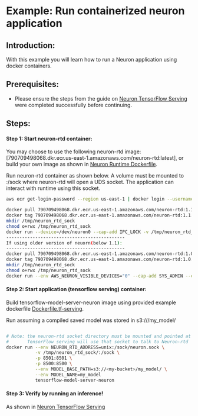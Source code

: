 # Example: Run containerized neuron application
## Introduction:

With this example you will learn how to run a Neuron application using docker containers.

## Prerequisites:

* Please ensure the steps from the guide on [Neuron TensorFlow Serving](./../../tensorflow-neuron/tutorial-tensorflow-serving.md) were completed successfully before continuing.

## Steps:
#### Step 1: Start neuron-rtd container:

You may choose to use the following neuron-rtd image: [790709498068.dkr.ecr.us-east-1.amazonaws.com/neuron-rtd:latest], or build your own image as shown in [Neuron Runtime Dockerfile](./Dockerfile.neuron-rtd).

Run neuron-rtd container as shown below. A volume must be mounted to :/sock where neuron-rtd will 
open a UDS socket. The application can interact with runtime using this socket.

```bash
aws ecr get-login-password --region us-east-1 | docker login --username AWS --password-stdin 790709498068.dkr.ecr.us-east-1.amazonaws.com

docker pull 790709498068.dkr.ecr.us-east-1.amazonaws.com/neuron-rtd:1.1.1402.0
docker tag 790709498068.dkr.ecr.us-east-1.amazonaws.com/neuron-rtd:1.1.1402.0 neuron-rtd
mkdir /tmp/neuron_rtd_sock
chmod o+rwx /tmp/neuron_rtd_sock
docker run --device=/dev/neuron0 --cap-add IPC_LOCK -v /tmp/neuron_rtd_sock/:/sock -it neuron-rtd
---------------------------------------------
If using older version of neuorn(below 1.1):
---------------------------------------------
docker pull 790709498068.dkr.ecr.us-east-1.amazonaws.com/neuron-rtd:1.0.9592.0
docker tag 790709498068.dkr.ecr.us-east-1.amazonaws.com/neuron-rtd:1.0.9592.0 neuron-rtd
mkdir /tmp/neuron_rtd_sock
chmod o+rwx /tmp/neuron_rtd_sock
docker run --env AWS_NEURON_VISIBLE_DEVICES="0" --cap-add SYS_ADMIN --cap-add IPC_LOCK -v /tmp/neuron_rtd_sock/:/sock -it neuron-rtd
```


#### Step 2: Start application (tensorflow serving) container:

Build tensorflow-model-server-neuron image using provided example dockerfile [Dockerfile.tf-serving](./Dockerfile.tf-serving).

Run assuming a compiled saved model was stored in s3://<my-bucket>/my_model/

```bash

# Note: the neuron-rtd socket directory must be mounted and pointed at using environment variable.
#       TensorFlow serving will use that socket to talk to Neuron-rtd
docker run --env NEURON_RTD_ADDRESS=unix:/sock/neuron.sock \
           -v /tmp/neuron_rtd_sock/:/sock \
           -p 8501:8501 \
           -p 8500:8500 \
           --env MODEL_BASE_PATH=s3://<my-bucket>/my_model/ \
           --env MODEL_NAME=my_model
           tensorflow-model-server-neuron

```

#### Step 3: Verify by running an inference!
As shown in [Neuron TensorFlow Serving](./../../tensorflow-neuron/tutorial-tensorflow-serving.md)

